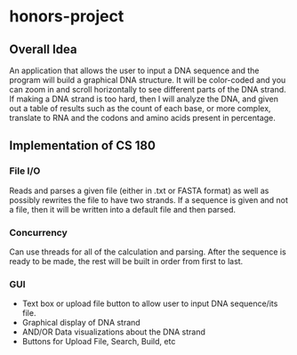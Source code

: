# honors-project

## Overall Idea
An application that allows the user to input a DNA sequence and the program will build a graphical DNA structure.  It will be color-coded and you can zoom in and scroll horizontally to see different parts of the DNA strand.  If making a DNA strand is too hard, then I will analyze the DNA, and given out a table of results such as the count of each base, or more complex, translate to RNA and the codons and amino acids present in percentage.

## Implementation of CS 180

### File I/O
Reads and parses a given file (either in .txt or FASTA format) as well as possibly rewrites the file to have two strands.  If a sequence is given and not a file, then it will be written into a default file and then parsed.

### Concurrency
Can use threads for all of the calculation and parsing.  After the sequence is ready to be made, the rest will be built in order from first to last.

### GUI
* Text box or upload file button to allow user to input DNA sequence/its file.
* Graphical display of DNA strand
* AND/OR Data visualizations about the DNA strand
* Buttons for Upload File, Search, Build, etc
